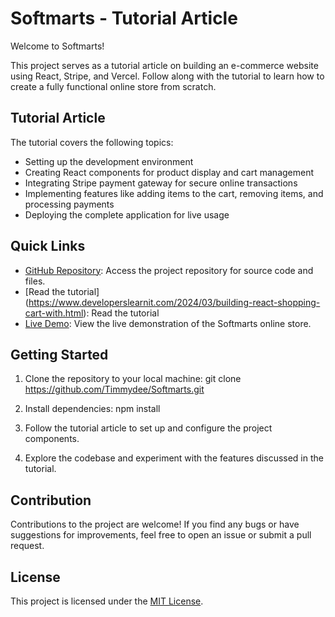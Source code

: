 # Softmarts - Tutorial Article

Welcome to Softmarts!

This project serves as a tutorial article on building an e-commerce website using React, Stripe, and Vercel. Follow along with the tutorial to learn how to create a fully functional online store from scratch.

## Tutorial Article

The tutorial covers the following topics:
- Setting up the development environment
- Creating React components for product display and cart management
- Integrating Stripe payment gateway for secure online transactions
- Implementing features like adding items to the cart, removing items, and processing payments
- Deploying the complete application for live usage

## Quick Links

- [GitHub Repository](https://github.com/Timmydee/Softmarts): Access the project repository for source code and files.
- [Read the tutorial] (https://www.developerslearnit.com/2024/03/building-react-shopping-cart-with.html): Read the tutorial
- [Live Demo](https://softmarts.vercel.app): View the live demonstration of the Softmarts online store.

## Getting Started

1. Clone the repository to your local machine: git clone https://github.com/Timmydee/Softmarts.git
2. Install dependencies: npm install
3. Follow the tutorial article to set up and configure the project components.

4. Explore the codebase and experiment with the features discussed in the tutorial.

## Contribution

Contributions to the project are welcome! If you find any bugs or have suggestions for improvements, feel free to open an issue or submit a pull request.

## License

This project is licensed under the [MIT License](LICENSE).




